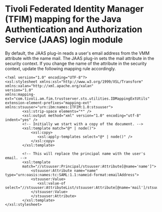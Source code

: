 # Tivoli Federated Identity Manager (TFIM) mapping for the Java Authentication and Authorization Service (JAAS) login module

By default, the JAAS plug-in reads a user's email address from the VMM attribute with the name mail. The JAAS plug-in sets the mail attribute in the security context. If you change the name of the attribute in the security context, update the following mapping rule accordingly.

```
<?xml version="1.0" encoding="UTF-8"?>
<xsl:stylesheet xmlns:xsl="http://www.w3.org/1999/XSL/Transform"
xmlns:xalan="http://xml.apache.org/xalan"
version="1.0"
xmlns:mapping-ext="com.tivoli.am.fim.trustserver.sts.utilities.IDMappingExtUtils"
extension-element-prefixes="mapping-ext"
xmlns:stsuuser="urn:ibm:names:ITFIM:1.0:stsuuser">
        <xsl:strip-space elements="*" />
        <xsl:output method="xml" version="1.0" encoding="utf-8" indent="yes" />
        <!-- Initially we start with a copy of the document. -->
        <xsl:template match="@* | node()">
            <xsl:copy>
               <xsl:apply-templates select="@* | node()" />
            </xsl:copy>
        </xsl:template>

        <!-- This will replace the principal name with the user's email. -->
        <xsl:template
        match="//stsuuser:Principal/stsuuser:Attribute[@name='name']">
            <stsuuser:Attribute name="name" type="urn:oasis:names:tc:SAML:1.1:nameid-format:emailAddress">
            <stsuuser:Value>
               <xsl:value-of select="//stsuuser:AttributeList/stsuuser:Attribute[@name='mail']/stsuuser:Value"/>
            </stsuuser:Value>
            </stsuuser:Attribute>
        </xsl:template>
</xsl:stylesheet>
```

